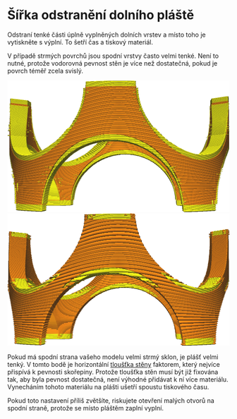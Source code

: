 Šířka odstranění dolního pláště
====
Odstraní tenké části úplně vyplněných dolních vrstev a místo toho je vytiskněte s výplní. To šetří čas a tiskový materiál.

V případě strmých povrchů jsou spodní vrstvy často velmi tenké. Není to nutné, protože vodorovná pevnost stěn je více než dostatečná, pokud je povrch téměř zcela svislý.

![Před odstraněním](../../../articles/images/skin_preshrink_original.png)
![Po odstranění](../../../articles/images/skin_preshrink_shrunk.png)

Pokud má spodní strana vašeho modelu velmi strmý sklon, je plášť velmi tenký. V tomto bodě je horizontální [tloušťka stěny](../shell/wall_thickness.md) faktorem, který nejvíce přispívá k pevnosti skořepiny. Protože tloušťka stěn musí být již fixována tak, aby byla pevnost dostatečná, není výhodné přidávat k ní více materiálu. Vynecháním tohoto materiálu na plášti ušetří spoustu tiskového času.

Pokud toto nastavení příliš zvětšíte, riskujete otevření malých otvorů na spodní straně, protože se místo pláštěm zaplní vyplní.
